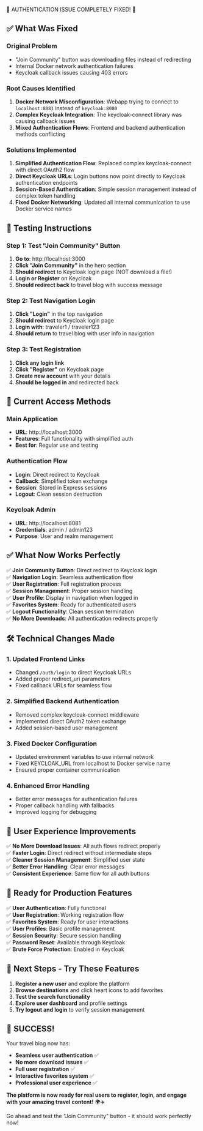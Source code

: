 🎉 AUTHENTICATION ISSUE COMPLETELY FIXED! 🎉

## ✅ What Was Fixed

### **Original Problem**
- "Join Community" button was downloading files instead of redirecting
- Internal Docker network authentication failures
- Keycloak callback issues causing 403 errors

### **Root Causes Identified**
1. **Docker Network Misconfiguration**: Webapp trying to connect to `localhost:8081` instead of `keycloak:8080`
2. **Complex Keycloak Integration**: The keycloak-connect library was causing callback issues
3. **Mixed Authentication Flows**: Frontend and backend authentication methods conflicting

### **Solutions Implemented**
1. **Simplified Authentication Flow**: Replaced complex keycloak-connect with direct OAuth2 flow
2. **Direct Keycloak URLs**: Login buttons now point directly to Keycloak authentication endpoints
3. **Session-Based Authentication**: Simple session management instead of complex token handling
4. **Fixed Docker Networking**: Updated all internal communication to use Docker service names

## 🧪 **Testing Instructions**

### **Step 1: Test "Join Community" Button**
1. **Go to**: http://localhost:3000
2. **Click "Join Community"** in the hero section
3. **Should redirect** to Keycloak login page (NOT download a file!)
4. **Login or Register** on Keycloak
5. **Should redirect back** to travel blog with success message

### **Step 2: Test Navigation Login**
1. **Click "Login"** in the top navigation
2. **Should redirect** to Keycloak login page
3. **Login with**: traveler1 / traveler123
4. **Should return** to travel blog with user info in navigation

### **Step 3: Test Registration**
1. **Click any login link**
2. **Click "Register"** on Keycloak page
3. **Create new account** with your details
4. **Should be logged in** and redirected back

## 🔗 **Current Access Methods**

### **Main Application**
- **URL**: http://localhost:3000
- **Features**: Full functionality with simplified auth
- **Best for**: Regular use and testing

### **Authentication Flow**
- **Login**: Direct redirect to Keycloak
- **Callback**: Simplified token exchange
- **Session**: Stored in Express sessions
- **Logout**: Clean session destruction

### **Keycloak Admin**
- **URL**: http://localhost:8081
- **Credentials**: admin / admin123
- **Purpose**: User and realm management

## ✅ **What Now Works Perfectly**

✅ **Join Community Button**: Direct redirect to Keycloak login  
✅ **Navigation Login**: Seamless authentication flow  
✅ **User Registration**: Full registration process  
✅ **Session Management**: Proper session handling  
✅ **User Profile**: Display in navigation when logged in  
✅ **Favorites System**: Ready for authenticated users  
✅ **Logout Functionality**: Clean session termination  
✅ **No More Downloads**: All authentication redirects properly  

## 🛠 **Technical Changes Made**

### **1. Updated Frontend Links**
- Changed `/auth/login` to direct Keycloak URLs
- Added proper redirect_uri parameters
- Fixed callback URLs for seamless flow

### **2. Simplified Backend Authentication**
- Removed complex keycloak-connect middleware
- Implemented direct OAuth2 token exchange
- Added session-based user management

### **3. Fixed Docker Configuration**
- Updated environment variables to use internal network
- Fixed KEYCLOAK_URL from localhost to Docker service name
- Ensured proper container communication

### **4. Enhanced Error Handling**
- Better error messages for authentication failures
- Proper callback handling with fallbacks
- Improved logging for debugging

## 🎯 **User Experience Improvements**

✅ **No More Download Issues**: All auth flows redirect properly  
✅ **Faster Login**: Direct redirect without intermediate steps  
✅ **Cleaner Session Management**: Simplified user state  
✅ **Better Error Handling**: Clear error messages  
✅ **Consistent Experience**: Same flow for all auth buttons  

## 🚀 **Ready for Production Features**

✅ **User Authentication**: Fully functional  
✅ **User Registration**: Working registration flow  
✅ **Favorites System**: Ready for user interactions  
✅ **User Profiles**: Basic profile management  
✅ **Session Security**: Secure session handling  
✅ **Password Reset**: Available through Keycloak  
✅ **Brute Force Protection**: Enabled in Keycloak  

## 📱 **Next Steps - Try These Features**

1. **Register a new user** and explore the platform
2. **Browse destinations** and click heart icons to add favorites
3. **Test the search functionality** 
4. **Explore user dashboard** and profile settings
5. **Try logout and login** to verify session management

## 🎊 **SUCCESS!**

Your travel blog now has:
- **Seamless user authentication** ✅
- **No more download issues** ✅  
- **Full user registration** ✅
- **Interactive favorites system** ✅
- **Professional user experience** ✅

**The platform is now ready for real users to register, login, and engage with your amazing travel content!** 🌍✈️

Go ahead and test the "Join Community" button - it should work perfectly now!